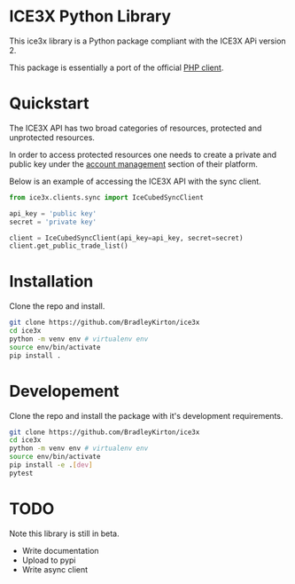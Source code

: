 # ICE3X Python Library

This ice3x library is a Python package compliant with the ICE3X APi version 2.

This package is essentially a port of the official [PHP client](https://github.com/ICE3X/v2-PHP).

# Quickstart

The ICE3X API has two broad categories of resources, protected and unprotected resources.

In order to access protected resources one needs to create a private and public key under the [account management](https://ice3x.com/account/api) section of their platform.

Below is an example of accessing the ICE3X API with the sync client.

```python
from ice3x.clients.sync import IceCubedSyncClient

api_key = 'public key'
secret = 'private key'

client = IceCubedSyncClient(api_key=api_key, secret=secret)
client.get_public_trade_list()
```

# Installation

Clone the repo and install.

```bash
git clone https://github.com/BradleyKirton/ice3x
cd ice3x
python -m venv env # virtualenv env
source env/bin/activate
pip install .
```

# Developement

Clone the repo and install the package with it's development requirements.

```bash
git clone https://github.com/BradleyKirton/ice3x
cd ice3x
python -m venv env # virtualenv env
source env/bin/activate
pip install -e .[dev]
pytest
```

# TODO

Note this library is still in beta.

- Write documentation
- Upload to pypi
- Write async client